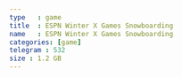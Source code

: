 ```yaml
---
type   : game
title  : ESPN Winter X Games Snowboarding
name   : ESPN Winter X Games Snowboarding
categories: [game]
telegram : 532
size : 1.2 GB
---
```



